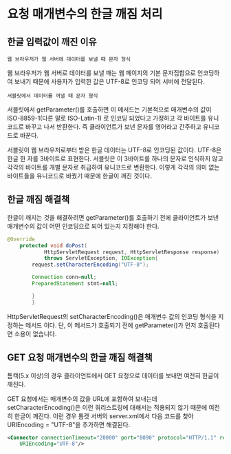 # 요청 매개변수의 한글 깨짐 처리

## 한글 입력값이 깨진 이유

`웹 브라우저가 웹 서버에 데이터를 보낼 때 문자 형식`

웹 브라우저가 웹 서버로 데이터를 보낼 때는 웹 페이지의 기본 문자집합으로 인코딩하여 보내기 때문에
사용자가 입력한 값은 UTF-8로 인코딩 되어 서버에 전달된다.


`서블릿에서 데이터를 꺼낼 때 문자 형식`

서블릿에서 getParameter()를 호출하면 이 메서드는 기본적으로 매개변수의 값이 ISO-8859-1(다른 말로 ISO-Latin-1)
로 인코딩 되었다고 가정하고 각 바이트를 유니코드로 바꾸고 나서 반환한다. 
즉 클라이언트가 보낸 문자를 영어라고 간주하고 유니코드로 바꾼다.

서블릿이 웹 브라우저로부터 받은 한글 데이터는 UTF-8로 인코딩된 값이다. UTF-8은 한글 한 자를 3바이트로 표현한다.
서블릿은 이 3바이트를 하나의 문자로 인식하지 않고 각각의 바이트를 개별 문자로 취급하여 유니코드로 변환한다.
이렇게 각각의 의미 없는 바이트들을 유니코드로 바꿨기 때문에 한글이 깨진 것이다.

## 한글 깨짐 해결책

한글이 깨지는 것을 해결하려면 getParameter()를 호출하기 전에 클라이언트가 보낸 매개변수의 값이 어떤 인코딩으로
되어 있는지 지정해야 한다. 

```java
@Override
	protected void doPost(
			HttpServletRequest request, HttpServletResponse response)
			throws ServletException, IOException{
        request.setCharacterEncoding("UTF-8");

        Connection conn=null;
        PreparedStatement stmt=null;

        }
        }
```

HttpServletRequest의 setCharacterEncoding()은 매개변수 값의 인코딩 형식을 지정하는 메서드 이다.
단, 이 메서드가 호출되기 전에 getParameter()가 먼저 호출된다면 소용이 없습니다.

## GET 요청 매개변수의 한글 깨짐 해결책

톰캑(5.x 이상)의 경우 클라이언트에서 GET 요청으로 데이터를 보내면 여전히 한글이 깨진다.

GET 요청에서는 매개변수의 값을 URL에 포함하여 보내는데 setCharacterEncoding()은 이런 쿼리스트링에 대해서는
적용되지 않기 때문에 여전히 한글이 깨진다. 이런 경우 톰캣 서버의 server.xml에서 다음 코드를 찾아
URIEncoding = "UTF-8"을 추가하면 해결된다.

```xml
<Connector connectionTimeout="20000" port="8090" protocol="HTTP/1.1" redirectPort="8443"
    URIEncoding="UTF-8"/>
```
